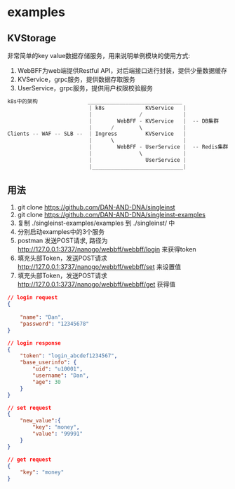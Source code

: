 # examples

## KVStorage
非常简单的key value数据存储服务，用来说明单例模块的使用方式:

1. WebBFF为web端提供Restful API，对后端接口进行封装，提供少量数据缓存
2. KVService，grpc服务，提供数据存取服务
3. UserService，grpc服务，提供用户权限校验服务

```c++
k8s中的架构                ______________________________ 
                          | k8s             KVService   |
                          |               /             |  
                          |        WebBFF - KVService   |  -- DB集群
                          |      /        \             |
Clients -- WAF -- SLB --  | Ingress         KVService   | 
                          |      \                      |
                          |        WebBFF - UserService |  -- Redis集群
                          |               \             |
                          |                 UserService |
                          |_____________________________|
```

## 用法
1. git clone https://github.com/DAN-AND-DNA/singleinst 
2. git clone https://github.com/DAN-AND-DNA/singleinst-examples
3. 复制 ./singleinst-examples/examples 到 ./singleinst/ 中
4. 分别启动examples中的3个服务
5. postman 发送POST请求, 路径为 http://127.0.0.1:3737/nanogo/webbff/webbff/login 来获得token
6. 填充头部Token，发送POST请求 http://127.0.0.1:3737/nanogo/webbff/webbff/set 来设置值
7. 填充头部Token，发送POST请求 http://127.0.0.1:3737/nanogo/webbff/webbff/get 获得值

```json
// login request
{
    
    "name": "Dan",
    "password": "12345678"
}

// login response
{
    "token": "login_abcdef1234567",
    "base_userinfo": {
        "uid": "u10001",
        "username": "Dan",
        "age": 30
    }
}

// set request
{
    "new_value":{
        "key": "money",
        "value": "99991"
    }
}

// get request
{
    "key": "money"
}
```